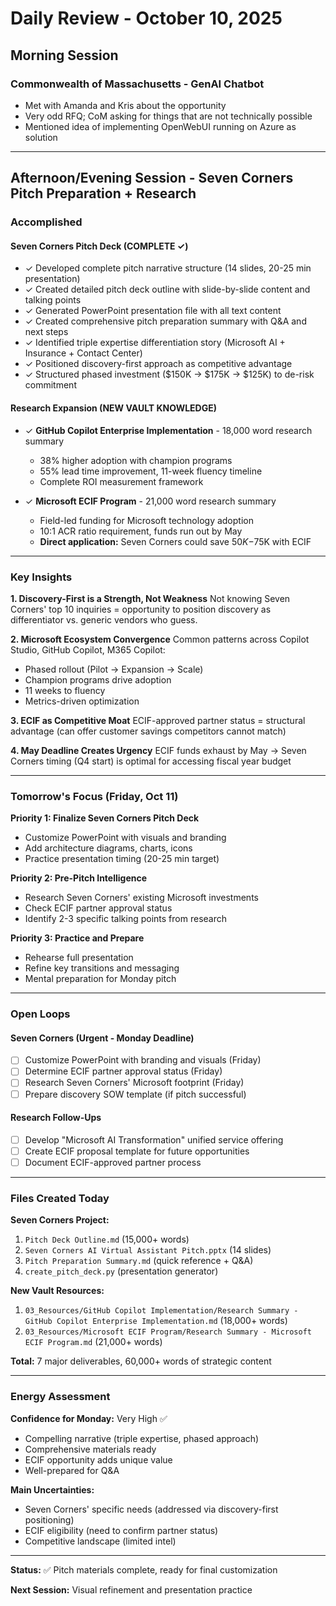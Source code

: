 # Daily Review - October 10, 2025

## Morning Session

### Commonwealth of Massachusetts - GenAI Chatbot
- Met with Amanda and Kris about the opportunity
- Very odd RFQ; CoM asking for things that are not technically possible
- Mentioned idea of implementing OpenWebUI running on Azure as solution

---

## Afternoon/Evening Session - Seven Corners Pitch Preparation + Research

### Accomplished

#### Seven Corners Pitch Deck (COMPLETE ✓)
- ✓ Developed complete pitch narrative structure (14 slides, 20-25 min presentation)
- ✓ Created detailed pitch deck outline with slide-by-slide content and talking points
- ✓ Generated PowerPoint presentation file with all text content
- ✓ Created comprehensive pitch preparation summary with Q&A and next steps
- ✓ Identified triple expertise differentiation story (Microsoft AI + Insurance + Contact Center)
- ✓ Positioned discovery-first approach as competitive advantage
- ✓ Structured phased investment ($150K → $175K → $125K) to de-risk commitment

#### Research Expansion (NEW VAULT KNOWLEDGE)
- ✓ **GitHub Copilot Enterprise Implementation** - 18,000 word research summary
  - 38% higher adoption with champion programs
  - 55% lead time improvement, 11-week fluency timeline
  - Complete ROI measurement framework

- ✓ **Microsoft ECIF Program** - 21,000 word research summary
  - Field-led funding for Microsoft technology adoption
  - 10:1 ACR ratio requirement, funds run out by May
  - **Direct application:** Seven Corners could save $50K-$75K with ECIF

---

### Key Insights

**1. Discovery-First is a Strength, Not Weakness**
Not knowing Seven Corners' top 10 inquiries = opportunity to position discovery as differentiator vs. generic vendors who guess.

**2. Microsoft Ecosystem Convergence**
Common patterns across Copilot Studio, GitHub Copilot, M365 Copilot:
- Phased rollout (Pilot → Expansion → Scale)
- Champion programs drive adoption
- 11 weeks to fluency
- Metrics-driven optimization

**3. ECIF as Competitive Moat**
ECIF-approved partner status = structural advantage (can offer customer savings competitors cannot match)

**4. May Deadline Creates Urgency**
ECIF funds exhaust by May → Seven Corners timing (Q4 start) is optimal for accessing fiscal year budget

---

### Tomorrow's Focus (Friday, Oct 11)

**Priority 1: Finalize Seven Corners Pitch Deck**
- Customize PowerPoint with visuals and branding
- Add architecture diagrams, charts, icons
- Practice presentation timing (20-25 min target)

**Priority 2: Pre-Pitch Intelligence**
- Research Seven Corners' existing Microsoft investments
- Check ECIF partner approval status
- Identify 2-3 specific talking points from research

**Priority 3: Practice and Prepare**
- Rehearse full presentation
- Refine key transitions and messaging
- Mental preparation for Monday pitch

---

### Open Loops

#### Seven Corners (Urgent - Monday Deadline)
- [ ] Customize PowerPoint with branding and visuals (Friday)
- [ ] Determine ECIF partner approval status (Friday)
- [ ] Research Seven Corners' Microsoft footprint (Friday)
- [ ] Prepare discovery SOW template (if pitch successful)

#### Research Follow-Ups
- [ ] Develop "Microsoft AI Transformation" unified service offering
- [ ] Create ECIF proposal template for future opportunities
- [ ] Document ECIF-approved partner process

---

### Files Created Today

**Seven Corners Project:**
1. `Pitch Deck Outline.md` (15,000+ words)
2. `Seven Corners AI Virtual Assistant Pitch.pptx` (14 slides)
3. `Pitch Preparation Summary.md` (quick reference + Q&A)
4. `create_pitch_deck.py` (presentation generator)

**New Vault Resources:**
1. `03_Resources/GitHub Copilot Implementation/Research Summary - GitHub Copilot Enterprise Implementation.md` (18,000+ words)
2. `03_Resources/Microsoft ECIF Program/Research Summary - Microsoft ECIF Program.md` (21,000+ words)

**Total:** 7 major deliverables, 60,000+ words of strategic content

---

### Energy Assessment

**Confidence for Monday:** Very High ✅
- Compelling narrative (triple expertise, phased approach)
- Comprehensive materials ready
- ECIF opportunity adds unique value
- Well-prepared for Q&A

**Main Uncertainties:**
- Seven Corners' specific needs (addressed via discovery-first positioning)
- ECIF eligibility (need to confirm partner status)
- Competitive landscape (limited intel)

---

**Status:** ✅ Pitch materials complete, ready for final customization

**Next Session:** Visual refinement and presentation practice